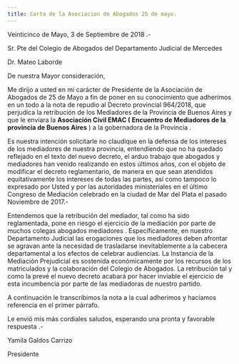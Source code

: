 ```yaml
---
title: Carta de la Asociacion de Abogados 25 de mayo.
---
```

Veinticinco de Mayo, 3 de Septiembre de 2018 .-

Sr. Pte del Colegio de Abogados del Departamento Judicial de Mercedes 

Dr. Mateo Laborde 

De nuestra Mayor consideración,

Me dirijo a usted en mi carácter de Presidente de la Asociación de Abogados de 25 de Mayo a fin de poner en su conocimiento que adherimos en un todo a la nota de repudio al Decreto provincial 964/2018, que perjudica la retribución de los Mediadores de la Provincia de Buenos Aires y que le enviara la **Asociación Civil EMAC ( Encuentro de Mediadores de la provincia de Buenos Aires** ) a la gobernadora de la Provincia .

Es nuestra intención solicitarle no claudique en la defensa de los intereses de los mediadores de nuestra provincia, entendiendo que no ha quedado reflejado en el texto del nuevo decreto, el arduo trabajo que abogados y mediadores han venido realizando en estos últimos años, con el objeto de modificar el decreto reglamentario, de manera en que sean atendidos equitativamente los intereses de todas las partes, así como tampoco lo expresado por Usted y por las autoridades ministeriales en el último Congreso de Mediación celebrado en la ciudad de Mar del Plata el pasado Noviembre de 2017.-

Entendemos que la retribución del mediador, tal como ha sido reglamentada, pone en riesgo el ejercicio de la mediación por parte de muchos colegas abogados mediadores . Específicamente, en nuestro Departamento Judicial las erogaciones que los mediadores deben afrontar se agravan ante la necesidad de trasladarse inevitablemente a la cabecera departamental a los efectos de celebrar audiencias. La Instancia de la Mediación Prejudicial es sostenida económicamente por los recursos de los matriculados y la colaboración del Colegio de Abogados. La retribución tal y como la prevé el nuevo decreto acabará por hacer inviable el ejercicio de esta incumbencia por parte de las mediadoras de nuestro partido.

A continuación le transcribimos la nota a la cual adherimos y hacíamos referencia en el primer párrafo.

Le envió mis más cordiales saludos, esperando una pronta y favorable respuesta .-

Yamila Galdos Carrizo

Presidente
